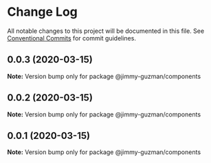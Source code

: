 # Change Log

All notable changes to this project will be documented in this file.
See [Conventional Commits](https://conventionalcommits.org) for commit guidelines.

## 0.0.3 (2020-03-15)

**Note:** Version bump only for package @jimmy-guzman/components





## 0.0.2 (2020-03-15)

**Note:** Version bump only for package @jimmy-guzman/components





## 0.0.1 (2020-03-15)

**Note:** Version bump only for package @jimmy-guzman/components
